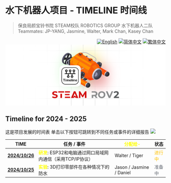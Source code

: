 # 水下机器人项目 - TIMELINE 时间线
<link rel="stylesheet" type="text/css" href="./markdown-resource/fontawesome/all.min.css">
<link rel="stylesheet" type="text/css" href="./markdown-resource/fontawesome/fontawesome.min.css">
<link rel="stylesheet" type="text/css" href="./markdown-resource/fontawesome/brands.min.css">
<link rel="stylesheet" type="text/css" href="./markdown-resource/fontawesome/solid.min.css">
<link rel="stylesheet" type="text/css" href="./markdown-resource/fontawesome/regular.min.css">
<link rel="stylesheet" type="text/css" href="./markdown-resource/fontawesome/thin.min.css">
<link rel="stylesheet" type="text/css" href="./markdown-resource/fontawesome/light.min.css">
<link rel="stylesheet" type="text/css" href="./markdown-resource/fontawesome/duotone.min.css">
<link rel="stylesheet" type="text/css" href="./markdown-resource/fontawesome/sharp-solid.min.css">

> 保良局颜宝铃书院 STEAM校队 ROBOTICS GROUP 水下机器人二队</br>
> Teammates: JP-YANG, Jasmine, Walter, Mark Chan, Kasey Chan
<div align="right">
<a title="zh-CN" href="./TIMELINE.md"><img src="https://img.shields.io/badge/-English-545759?style=for-the-badge" alt="English" /></a>
<a title="zh-CN" href="./TIMELINE_zh-CN.md"><img src="https://img.shields.io/badge/-%E7%AE%80%E4%BD%93%E4%B8%AD%E6%96%87-A31F34?style=for-the-badge" alt="简体中文"></a>
<a title="zh-TW" href="./TIMELINE_zh-TW.md"><img src="https://img.shields.io/badge/-%E7%B9%81%E4%BD%93%E4%B8%AD%E6%96%87-545759?style=for-the-badge" alt="繁体中文"></a>
</div>
<img align="center" src="./markdown-resource/timline-c-ROV.png"alt="cover-ROV2">

## Timeline for 2024 - 2025
这是项目发展的时间表
单击以下按钮可跳转到不同任务或事件的详细报告
<a href="./reports/TASK-BASED-REPORTS.md"><img src="https://img.shields.io/badge/-Task based reports-FFFF00?style=for-the-badge"></a>

| TIME                  | 任务 / 事件                                                             | <font color="#ffff00">分配给-</font> | 状态                               |
| --------------------- | ------------------------------------------------------------------- | --------------------------------- | -------------------------------- |
| **<u>2024/10/26</u>** | **<font color="#ffff00">研发</font>**: ESP32和电脑通过网口局域网内通信（采用TCP/IP协议） | Walter / Tiger                    | <font color="#ffc000">进行中</font> |
| **<u>2024/10/25</u>** | **<font color="#ffff00">实验</font>**: 3D打印零部件在各种情况下的防水               | Jason / Jasmine / Daniel          | <font color="#646a73">准备中</font> |
